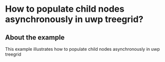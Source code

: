 # How to populate child nodes asynchronously in uwp treegrid?

## About the example

This example illustrates how to populate child nodes asynchronously in uwp treegrid
